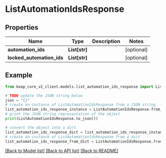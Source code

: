 # ListAutomationIdsResponse


## Properties

Name | Type | Description | Notes
------------ | ------------- | ------------- | -------------
**automation_ids** | **List[str]** |  | [optional] 
**locked_automation_ids** | **List[str]** |  | [optional] 

## Example

```python
from keap_core_v2_client.models.list_automation_ids_response import ListAutomationIdsResponse

# TODO update the JSON string below
json = "{}"
# create an instance of ListAutomationIdsResponse from a JSON string
list_automation_ids_response_instance = ListAutomationIdsResponse.from_json(json)
# print the JSON string representation of the object
print(ListAutomationIdsResponse.to_json())

# convert the object into a dict
list_automation_ids_response_dict = list_automation_ids_response_instance.to_dict()
# create an instance of ListAutomationIdsResponse from a dict
list_automation_ids_response_from_dict = ListAutomationIdsResponse.from_dict(list_automation_ids_response_dict)
```
[[Back to Model list]](../README.md#documentation-for-models) [[Back to API list]](../README.md#documentation-for-api-endpoints) [[Back to README]](../README.md)


